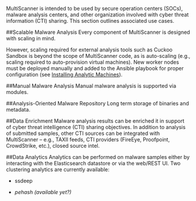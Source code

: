 MultiScanner is intended to be used by secure operation centers (SOCs), malware analysis centers, and other organization involved with cyber threat information (CTI) sharing. This section outlines associated use cases.  

##Scalable Malware Analysis
Every component of MultiScanner is designed with scaling in mind. 

However, scaling required for external analysis tools such as Cuckoo Sandbox is beyond the scope of MultiScanner code, as is auto-scaling (e.g., scaling required to auto-provision virtual machines). New worker nodes must be deployed manually and added to the Ansible playbook for proper configuration (see [Installing Analytic Machines](install.md#installing-analytic-machines)).

##Manual Malware Analysis
Manual malware analysis is supported via modules.

##Analysis-Oriented Malware Repository
Long term storage of binaries and metadata.

##Data Enrichment
Malware analysis results can be enriched it in support of cyber threat intelligence (CTI) sharing objectives. In addition to analysis of submitted samples, other CTI sources can be integrated with MultiScanner – e.g., TAXII feeds, CTI providers (FireEye, Proofpoint, CrowdStrike, etc.), closed source intel.

##Data Analytics
Analytics can be performed on malware samples either by interacting with the Elasticsearch datastore or via the web/REST UI. 
Two clustering analytics are currently available:

* ssdeep

* *pehash (available yet?)*
